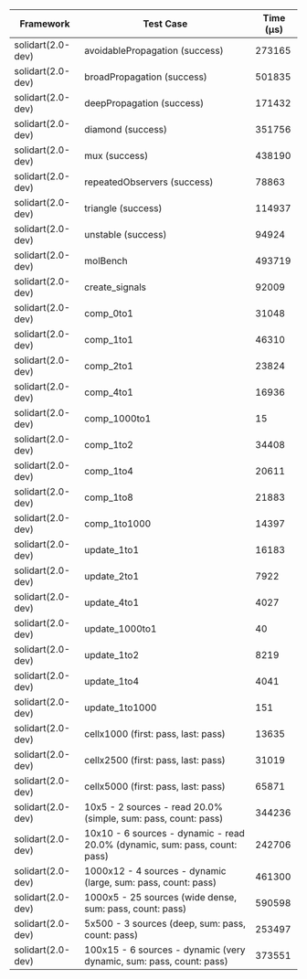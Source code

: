 | Framework | Test Case | Time (μs) |
| --- | --- | --- |
| solidart(2.0-dev) | avoidablePropagation (success) | 273165 |
| solidart(2.0-dev) | broadPropagation (success) | 501835 |
| solidart(2.0-dev) | deepPropagation (success) | 171432 |
| solidart(2.0-dev) | diamond (success) | 351756 |
| solidart(2.0-dev) | mux (success) | 438190 |
| solidart(2.0-dev) | repeatedObservers (success) | 78863 |
| solidart(2.0-dev) | triangle (success) | 114937 |
| solidart(2.0-dev) | unstable (success) | 94924 |
| solidart(2.0-dev) | molBench | 493719 |
| solidart(2.0-dev) | create_signals | 92009 |
| solidart(2.0-dev) | comp_0to1 | 31048 |
| solidart(2.0-dev) | comp_1to1 | 46310 |
| solidart(2.0-dev) | comp_2to1 | 23824 |
| solidart(2.0-dev) | comp_4to1 | 16936 |
| solidart(2.0-dev) | comp_1000to1 | 15 |
| solidart(2.0-dev) | comp_1to2 | 34408 |
| solidart(2.0-dev) | comp_1to4 | 20611 |
| solidart(2.0-dev) | comp_1to8 | 21883 |
| solidart(2.0-dev) | comp_1to1000 | 14397 |
| solidart(2.0-dev) | update_1to1 | 16183 |
| solidart(2.0-dev) | update_2to1 | 7922 |
| solidart(2.0-dev) | update_4to1 | 4027 |
| solidart(2.0-dev) | update_1000to1 | 40 |
| solidart(2.0-dev) | update_1to2 | 8219 |
| solidart(2.0-dev) | update_1to4 | 4041 |
| solidart(2.0-dev) | update_1to1000 | 151 |
| solidart(2.0-dev) | cellx1000 (first: pass, last: pass) | 13635 |
| solidart(2.0-dev) | cellx2500 (first: pass, last: pass) | 31019 |
| solidart(2.0-dev) | cellx5000 (first: pass, last: pass) | 65871 |
| solidart(2.0-dev) | 10x5 - 2 sources - read 20.0% (simple, sum: pass, count: pass) | 344236 |
| solidart(2.0-dev) | 10x10 - 6 sources - dynamic - read 20.0% (dynamic, sum: pass, count: pass) | 242706 |
| solidart(2.0-dev) | 1000x12 - 4 sources - dynamic (large, sum: pass, count: pass) | 461300 |
| solidart(2.0-dev) | 1000x5 - 25 sources (wide dense, sum: pass, count: pass) | 590598 |
| solidart(2.0-dev) | 5x500 - 3 sources (deep, sum: pass, count: pass) | 253497 |
| solidart(2.0-dev) | 100x15 - 6 sources - dynamic (very dynamic, sum: pass, count: pass) | 373551 |
